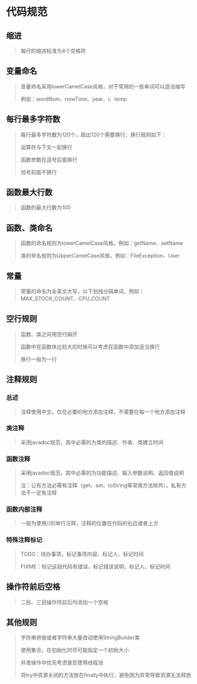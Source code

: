 # 代码规范

## 缩进

> 每行的缩进标准为4个空格符

## 变量命名

> 变量命名采用lowerCamelCase风格，对于常用的一些单词可以适当缩写
>
> 例如：wordNum、nowTime、year、i、temp

## 每行最多字符数

> 每行最多字符数为120个，超出120个需要换行，换行规则如下：
>
> 运算符与下文一起换行
>
> 函数参数在逗号后面换行
>
> 括号前面不换行

## 函数最大行数

> 函数的最大行数为100

## 函数、类命名

> 函数的命名规则为lowerCamelCase风格，例如：getName、setName
>
> 类的命名规则为UpperCamelCase风格，例如：FileException、User

## 常量

> 常量的命名为全英文大写，以下划线分隔单词，例如：MAX_STOCK_COUNT、CPU_COUNT

## 空行规则

> 函数、类之间用空行隔开
>
> 函数中在函数体比较大的时候可以考虑在函数中添加适当换行
>
> 换行一般为一行

## 注释规则

### 总述

> 注释使用中文，仅在必要的地方添加注释，不需要在每一个地方添加注释

### 类注释

> 采用javadoc规范，其中必需的为类的描述、作者、类建立时间

### 函数注释

> 采用javadoc规范，其中必需的为功能描述、输入参数说明、返回值说明
>
> 注：公有方法必需有注释（get、set、toString等常用方法除外），私有方法不一定有注释

### 函数内部注释

> 一般为使用//的单行注释，注释的位置在代码的右边或者上方

### 特殊注释标记

> TODO：待办事项，标记事项内容、标记人、标记时间
>
> FIXME：标记这段代码有错误，标记错误说明、标记人、标记时间

## 操作符前后空格

> 二目、三目操作符前后均添加一个空格

## 其他规则

> 字符串拼接或者字符串大量改动使用StringBuilder类
>
> 使用集合，在初始化时尽可能指定一个初始大小
>
> 并发操作中优先考虑是否使用线程池
>
> 将try中资源关闭的方法放在finally中执行，避免因为异常导致资源无法释放
